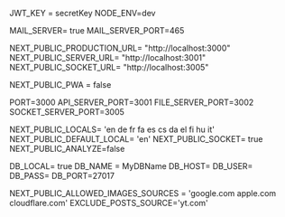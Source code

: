 JWT_KEY = secretKey
NODE_ENV=dev

MAIL_SERVER= true
MAIL_SERVER_PORT=465

NEXT_PUBLIC_PRODUCTION_URL= "http://localhost:3000"
NEXT_PUBLIC_SERVER_URL= "http://localhost:3001"
NEXT_PUBLIC_SOCKET_URL= "http://localhost:3005"

NEXT_PUBLIC_PWA = false

PORT=3000
API_SERVER_PORT=3001
FILE_SERVER_PORT=3002
SOCKET_SERVER_PORT=3005

NEXT_PUBLIC_LOCALS= 'en de fr fa es cs da el fi hu it'
NEXT_PUBLIC_DEFAULT_LOCAL= 'en'
NEXT_PUBLIC_SOCKET= true
NEXT_PUBLIC_ANALYZE=false

DB_LOCAL= true
DB_NAME = MyDBName
DB_HOST=
DB_USER=
DB_PASS=
DB_PORT=27017

NEXT_PUBLIC_ALLOWED_IMAGES_SOURCES = 'google.com apple.com cloudflare.com'
EXCLUDE_POSTS_SOURCE='yt.com'